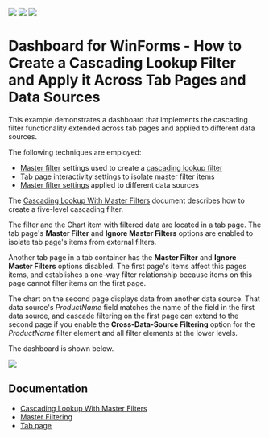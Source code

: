 <!-- default badges list -->
![](https://img.shields.io/endpoint?url=https://codecentral.devexpress.com/api/v1/VersionRange/159651075/18.2.3%2B)
[![](https://img.shields.io/badge/Open_in_DevExpress_Support_Center-FF7200?style=flat-square&logo=DevExpress&logoColor=white)](https://supportcenter.devexpress.com/ticket/details/T830491)
[![](https://img.shields.io/badge/📖_How_to_use_DevExpress_Examples-e9f6fc?style=flat-square)](https://docs.devexpress.com/GeneralInformation/403183)
<!-- default badges end -->
# Dashboard for WinForms - How to Create a Cascading Lookup Filter and Apply it Across Tab Pages and Data Sources

This example demonstrates a dashboard that implements the cascading filter functionality extended across tab pages and applied to different data sources.

The following techniques are employed:

* [Master filter](https://docs.devexpress.com/Dashboard/15702/creating-dashboards/creating-dashboards-in-the-winforms-designer/interactivity/master-filtering) settings used to create a [cascading lookup filter](https://docs.devexpress.com/Dashboard/400444/creating-dashboards/creating-dashboards-in-the-winforms-designer/interactivity/cascading-lookup)
* [Tab page](https://docs.devexpress.com/Dashboard/400237/creating-dashboards/creating-dashboards-in-the-winforms-designer/designing-dashboard-items/tab-container) interactivity settings to isolate master filter items
* [Master filter settings](https://docs.devexpress.com/Dashboard/15702/creating-dashboards/creating-dashboards-in-the-winforms-designer/interactivity/master-filtering#master-filter-settings) applied to different data sources

The [Cascading Lookup With Master Filters](https://docs.devexpress.com/Dashboard/400444/winforms-dashboard/winforms-designer/create-dashboards-in-the-winforms-designer/interactivity/cascading-lookup) document describes how to create a five-level cascading filter.

The filter and the Chart item with filtered data are located in a tab page. The tab page's **Master Filter** and **Ignore Master Filters** options are enabled to isolate tab page's items from external filters.

Another tab page in a tab container has the **Master Filter** and **Ignore Master Filters** options disabled. The first page's items affect this pages items, and establishes a one-way filter relationship because items on this page cannot filter items on the first page.

The chart on the second page displays data from another data source. That data source's _ProductName_ field matches the name of the field in the first data source, and cascade filtering on the first page can extend to the second page if you enable the **Cross-Data-Source Filtering** option for the _ProductName_ filter element and all filter elements at the lower levels.

The dashboard is shown below.

![](images/cascading-lookup-filter-dashboard.png)

## Documentation

- [Cascading Lookup With Master Filters](https://docs.devexpress.com/Dashboard/400444/winforms-dashboard/winforms-designer/create-dashboards-in-the-winforms-designer/interactivity/cascading-lookup)
- [Master Filtering](https://docs.devexpress.com/Dashboard/116912)
- [Tab page](https://docs.devexpress.com/Dashboard/400237/creating-dashboards/creating-dashboards-in-the-winforms-designer/designing-dashboard-items/tab-container)
